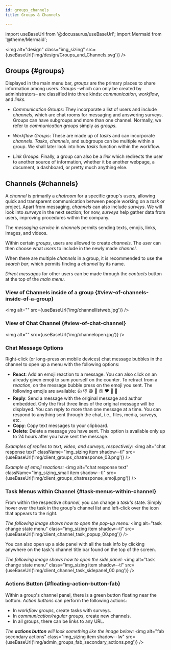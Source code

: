 ```yaml
---
id: groups_channels
title: Groups & Channels

---
```

import useBaseUrl from '@docusaurus/useBaseUrl'; 
import Mermaid from '@theme/Mermaid';

<img alt="design" class="img_sizing" src={useBaseUrl('img/design/Groups_and_Channels.svg')} />

## Groups {#groups}
Displayed in the main menu bar, _groups_ are the primary places to share information among users. _Groups_ –which can only be created by administrators– are classified into three kinds: _communication_, _workflow_, and _links_. 

- _Communication Groups_: They incorporate a list of users and include _channels_, which are chat rooms for messaging and answering surveys. Groups can have subgroups and more than one channel. Normally, we refer to _communication groups_ simply as _groups_.

- _Workflow Groups_: These are made up of _tasks_ and can incorporate _channels_. _Tasks_, _channels_, and subgroups can be multiple within a group. We shall later look into how _tasks_ function within the workflow.

- _Link Groups_: Finally, a group can also be a _link_ which redirects the user to another source of information, whether it be another webpage, a document, a dashboard, or pretty much anything else.



## Channels {#channels}

A _channel_ is primarily a *chatroom* for a specific group's users, allowing quick and transparent communication between people working on a _task_ or project. Apart from messaging, _channels_ can also include _surveys_. We will look into _surveys_ in the next section; for now, _surveys_ help gather data from users, improving procedures within the company.

The *messaging service* in _channels_ permits sending texts, emojis, links, images, and videos.
<!-- TODO ##### image with text input and paper clip -->

Within certain _groups_, users are allowed to create _channels_. The _user_ can then choose what _users_ to include in the newly made _channel_. 
<!-- TODO ##### image of the top of channels list with "plus sign" shown here -->

When there are multiple _channels_ in a group, it is recommended to use the *search bar*, which permits finding a _channel_ by its name.
<!-- TODO ##### image of the top of the channels list with a magnifying glass -->

*Direct messages* for other users can be made through the _contacts_ button at the top of the _main menu_.
<!-- TODO ##### image of contact button on top of the main menu bar -->


### View of Channels inside of a group {#view-of-channels-inside-of-a-group}
<img alt="" src={useBaseUrl('img/channellistweb.jpg')} />

### View of Chat Channel {#view-of-chat-channel}
<img alt="" src={useBaseUrl('img/channelopen.jpg')} />

### Chat Message Options

Right-click (or long-press on mobile devices) chat message bubbles in the channel to open up a menu with the following options:
- **React**: Add an emoji reaction to a message. You can also click on an already given emoji to sum yourself on the counter. To retract from a _reaction_, on the message bubble press on the emoji you sent. The following emojis are available: 👍 👎 😄 🎉 😕 ❤️ 🚀 👀
- **Reply**: Send a message with the original message and author embedded. Only the first three lines of the original message will be displayed. You can reply to more than one message at a time. You can respond to anything sent through the chat, i.e., files, media, surveys, etc.
- **Copy**: Copy text messages to your clipboard.
- **Delete**: Delete a message _you_ have sent. This option is available only up to 24 hours after you have sent the message.

_Examples of replies to text, video, and surveys, respectively:_
<img alt="chat response text" className="img_sizing item shadow--tl" src={useBaseUrl('img/client_groups_chatresponse_03.png')} />
<br/>

_Example of emoji reactions:_
<img alt="chat response text" className="img_sizing_small item shadow--tl" src={useBaseUrl('img/client_groups_chatresponse_emoji.png')} />
<br/>

### Task Menus within Channel {#task-menus-within-channel}
From within the respective _channel_, you can change a _task's_ state. Simply hover over the task in the group's channel list and left-click over the icon that appears to the right.

_The following image shows how to open the pop-up menu:_
<img alt="task change state menu" class="img_sizing item shadow--tl" src={useBaseUrl('img/client_channel_task_popup_00.png')} />
<br/>

You can also open up a side panel with all the task info by clicking anywhere on the task's channel title bar found on the top of the screen.

_The following image shows how to open the side panel:_
<img alt="task change state menu" class="img_sizing item shadow--tl" src={useBaseUrl('img/client_channel_task_sidepanel_00.png')} />
<br/>

### Actions Button {#floating-action-button-fab}
Within a group's channel panel, there is a green button floating near the bottom. _Action buttons_ can perform the following actions:
- In _workflow groups_, create tasks with surveys.
- In _communication/regular groups_, create new channels.
- In all groups, there can be links to any URL.

_The **actions button** will look something like the image below:_
<img alt="fab secondary actions" class="img_sizing item shadow--lw" src={useBaseUrl('img/admin_groups_fab_secondary_actions.png')} />
<br/>